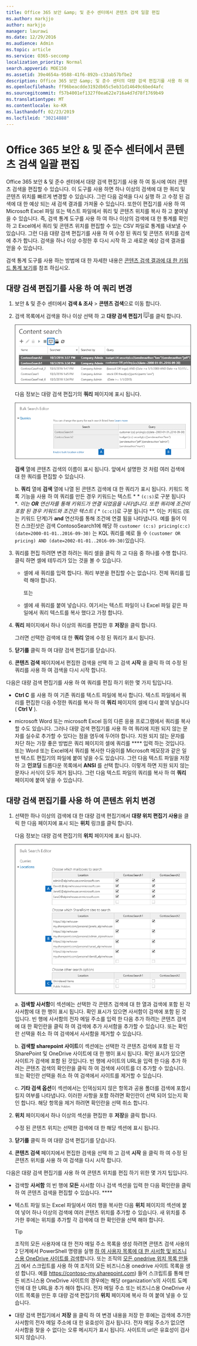 ```yaml
---
title: Office 365 보안 &amp; 및 준수 센터에서 콘텐츠 검색 일괄 편집
ms.author: markjjo
author: markjjo
manager: laurawi
ms.date: 12/29/2016
ms.audience: Admin
ms.topic: article
ms.service: O365-seccomp
localization_priority: Normal
search.appverid: MOE150
ms.assetid: 39e4654a-9588-41f6-892b-c33ab57bfbe2
description: Office 365 보안 &amp; 및 준수 센터의 대량 검색 편집기를 사용 하 여 하나 이상의 콘텐츠 검색에 대 한 쿼리 및 콘텐츠 위치를 신속 하 게 변경 합니다.
ms.openlocfilehash: ff96beacdde3192db65c5eb31d14649c6bed4afc
ms.sourcegitcommit: f57b4001ef1327f0ea622e716a4d7d78f1769b49
ms.translationtype: MT
ms.contentlocale: ko-KR
ms.lasthandoff: 02/23/2019
ms.locfileid: "30214888"
---
```

# <a name="bulk-edit-content-searches-in-the-office-365-security-amp-compliance-center"></a>Office 365 보안 &amp; 및 준수 센터에서 콘텐츠 검색 일괄 편집

Office 365 보안 &amp; 및 준수 센터에서 대량 검색 편집기를 사용 하 여 동시에 여러 콘텐츠 검색을 편집할 수 있습니다. 이 도구를 사용 하면 하나 이상의 검색에 대 한 쿼리 및 콘텐츠 위치를 빠르게 변경할 수 있습니다. 그런 다음 검색을 다시 실행 하 고 수정 된 검색에 대 한 예상 되는 새 검색 결과를 가져올 수 있습니다. 또한이 편집기를 사용 하 여 Microsoft Excel 파일 또는 텍스트 파일에서 쿼리 및 콘텐츠 위치를 복사 하 고 붙여넣을 수 있습니다. 즉, 검색 통계 도구를 사용 하 여 하나 이상의 검색에 대 한 통계를 확인 하 고 Excel에서 쿼리 및 콘텐츠 위치를 편집할 수 있는 CSV 파일로 통계를 내보낼 수 있습니다. 그런 다음 대량 검색 편집기를 사용 하 여 수정 된 쿼리 및 콘텐츠 위치를 검색에 추가 합니다. 검색을 하나 이상 수정한 후 다시 시작 하 고 새로운 예상 검색 결과를 얻을 수 있습니다.
  
검색 통계 도구를 사용 하는 방법에 대 한 자세한 내용은 [콘텐츠 검색 결과에 대 한 키워드 통계 보기](view-keyword-statistics-for-content-search.md)를 참조 하십시오.
  
## <a name="use-the-bulk-search-editor-to-change-queries"></a>대량 검색 편집기를 사용 하 여 쿼리 변경

1. 보안 &amp; 및 준수 센터에서 **검색 &amp; 조사** \> **콘텐츠 검색**으로 이동 합니다.
    
2. 검색 목록에서 검색을 하나 이상 선택 하 고 **대량 검색 편집기** ![대량 검색 편집기 단추](media/1ddb3d18-2f00-4a7b-98a6-817ca5ec7014.png)를 클릭 합니다.
    
    ![하나 이상의 검색을 선택한 다음 대량 검색 편집기를 클릭 합니다.](media/600c9716-89a2-4451-b111-fa7cfaad2006.png)
  
    다음 정보는 대량 검색 편집기의 **쿼리** 페이지에 표시 됩니다. 
    
    ![대량 검색 편집기 페이지에 선택한 검색에 대 한 쿼리가 표시 됩니다.](media/189659af-cc78-4479-b0bc-a93decad2f6c.png)
  
    **검색** 열에 콘텐츠 검색의 이름이 표시 됩니다. 앞에서 설명한 것 처럼 여러 검색에 대 한 쿼리를 편집할 수 있습니다. 
    
    b. **쿼리** 열에 **검색** 열에 나열 된 콘텐츠 검색에 대 한 쿼리가 표시 됩니다. 키워드 목록 기능을 사용 하 여 쿼리를 만든 경우 키워드는 텍스트 * * `(c:s)`로 구분 됩니다 **. 이는 **OR** 연산자를 통해 키워드가 연결 되었음을 나타냅니다. 또한 쿼리에 조건이 포함 된 경우 키워드와 조건은 텍스트 (* * `(c:c)`)로 구분 됩니다 **. 이는 키워드 (또는 키워드 단계)가 **and** 연산자를 통해 조건에 연결 됨을 나타냅니다. 예를 들어 이전 스크린샷은 검색 ContosoSearch1에 해당 하 `customer (c:s) pricing(c:c)(date=2000-01-01..2016-09-30)` 는 KQL 쿼리를 예로 들 수 `(customer OR pricing) AND (date=2002-01-01..2016-09-30)`있습니다.
    
3. 쿼리를 편집 하려면 변경 하려는 쿼리 셀을 클릭 하 고 다음 중 하나를 수행 합니다. 클릭 하면 셀에 테두리가 있는 것을 볼 수 있습니다.
    
   - 셀에 새 쿼리를 입력 합니다. 쿼리 부분을 편집할 수는 없습니다. 전체 쿼리를 입력 해야 합니다.
    
      또는
    
    - 셀에 새 쿼리를 붙여 넣습니다. 여기서는 텍스트 파일이 나 Excel 파일 같은 파일에서 쿼리 텍스트를 복사 했다고 가정 합니다.
    
4. **쿼리** 페이지에서 하나 이상의 쿼리를 편집한 후 **저장**을 클릭 합니다.
    
    그러면 선택한 검색에 대 한 **쿼리** 열에 수정 된 쿼리가 표시 됩니다. 
    
5. **닫기를** 클릭 하 여 대량 검색 편집기를 닫습니다. 
    
6. **콘텐츠 검색** 페이지에서 편집한 검색을 선택 하 고 검색 **시작** 을 클릭 하 여 수정 된 쿼리를 사용 하 여 검색을 다시 시작 합니다. 
    
다음은 대량 검색 편집기를 사용 하 여 쿼리를 편집 하기 위한 몇 가지 팁입니다.
  
- **Ctrl C** 를 사용 하 여 기존 쿼리를 텍스트 파일에 복사 합니다. 텍스트 파일에서 쿼리를 편집한 다음 수정한 쿼리를 복사 하 여 **쿼리** 페이지의 셀에 다시 붙여 넣습니다 ( **Ctrl V** ). 
    
- microsoft Word 또는 microsoft Excel 등의 다른 응용 프로그램에서 쿼리를 복사할 수도 있습니다. 그러나 대량 검색 편집기를 사용 하 여 쿼리에 지원 되지 않는 문자를 실수로 추가할 수 있다는 점을 염두에 두어야 합니다. 지원 되지 않는 문자를 차단 하는 가장 좋은 방법은 쿼리 페이지의 셀에 쿼리를 **** 입력 하는 것입니다. 또는 Word 또는 Excel에서 쿼리를 복사한 다음이를 Microsoft 메모장과 같은 일반 텍스트 편집기의 파일에 붙여 넣을 수도 있습니다. 그런 다음 텍스트 파일을 저장 하 고 **인코딩** 드롭다운 목록에서 **ANSI** 를 선택 합니다. 이렇게 하면 지원 되지 않는 문자나 서식이 모두 제거 됩니다. 그런 다음 텍스트 파일의 쿼리를 복사 하 여 **쿼리** 페이지에 붙여 넣을 수 있습니다. 
    
  
## <a name="use-the-bulk-search-editor-to-change-content-locations"></a>대량 검색 편집기를 사용 하 여 콘텐츠 위치 변경

1. 선택한 하나 이상의 검색에 대 한 대량 검색 편집기에서 **대량 위치 편집기 사용**을 클릭 한 다음 페이지에 표시 되는 **위치** 링크를 클릭 합니다. 
    
    다음 정보는 대량 검색 편집기의 **위치** 페이지에 표시 됩니다. 
    
    ![대량 위치 편집기 사용을 클릭 한 다음 위치를 클릭 하 여 콘텐츠 위치를 추가 하거나 제거 합니다.](media/a5a468ce-bd63-4c53-bc37-ff64cf769e59.png)
  
    a. **검색할 사서함**이 섹션에는 선택한 각 콘텐츠 검색에 대 한 열과 검색에 포함 된 각 사서함에 대 한 행이 표시 됩니다. 확인 표시가 있으면 사서함이 검색에 포함 된 것입니다. 빈 행에 사서함의 전자 메일 주소를 입력 한 다음 추가 하려는 콘텐츠 검색에 대 한 확인란을 클릭 하 여 검색에 추가 사서함을 추가할 수 있습니다. 또는 확인란 선택을 취소 하 여 검색에서 사서함을 제거할 수 있습니다.
    
    b. **검색할 sharepoint 사이트**이 섹션에는 선택한 각 콘텐츠 검색에 포함 된 각 SharePoint 및 OneDrive 사이트에 대 한 행이 표시 됩니다. 확인 표시가 있으면 사이트가 검색에 포함 된 것입니다. 빈 행에 사이트의 URL을 입력 한 다음 추가 하려는 콘텐츠 검색의 확인란을 클릭 하 여 검색에 사이트를 더 추가할 수 있습니다. 또는 확인란 선택을 취소 하 여 검색에서 사이트를 제거할 수 있습니다.
    
    c. **기타 검색 옵션**이 섹션에서는 인덱싱되지 않은 항목과 공용 폴더를 검색에 포함시킬지 여부를 나타냅니다. 이러한 사항을 포함 하려면 확인란이 선택 되어 있는지 확인 합니다. 해당 항목을 제거 하려면 확인란을 선택 취소 합니다.
    
2. **위치** 페이지에서 하나 이상의 섹션을 편집한 후 **저장**을 클릭 합니다.
    
    수정 된 콘텐츠 위치는 선택한 검색에 대 한 해당 섹션에 표시 됩니다.
    
3. **닫기를** 클릭 하 여 대량 검색 편집기를 닫습니다. 
    
4. **콘텐츠 검색** 페이지에서 편집한 검색을 선택 하 고 검색 **시작** 을 클릭 하 여 수정 된 콘텐츠 위치를 사용 하 여 검색을 다시 시작 합니다. 
    
다음은 대량 검색 편집기를 사용 하 여 콘텐츠 위치를 편집 하기 위한 몇 가지 팁입니다.
  
- 검색할 **사서함** 의 빈 행에 **모든** 사서함 이나 검색 섹션을 입력 한 다음 확인란을 클릭 하 여 콘텐츠 검색을 편집할 수 있습니다. **** 
    
- 텍스트 파일 또는 Excel 파일에서 여러 행을 복사한 다음 **위치** 페이지의 섹션에 붙여 넣어 하나 이상의 검색에 여러 콘텐츠 위치를 추가할 수 있습니다. 새 위치를 추가한 후에는 위치를 추가할 각 검색에 대 한 확인란을 선택 해야 합니다. 
    
    > [!TIP]
    > 조직의 모든 사용자에 대 한 전자 메일 주소 목록을 생성 하려면 콘텐츠 검색 사용의 2 단계에서 PowerShell 명령을 실행 [하 여 사용자 목록에 대 한 사서함 및 비즈니스용 OneDrive 사이트를 검색](search-the-mailbox-and-onedrive-for-business-for-a-list-of-users.md#step2)합니다. 또는 조직의 [모든 onedrive 위치 목록 만들기](https://support.office.com/article/8e200cb2-c768-49cb-88ec-53493e8ad80a) 에서 스크립트를 사용 하 여 조직의 모든 비즈니스용 onedrive 사이트 목록을 생성 합니다. 예를 https://contoso-my.sharepoint.com) 들어 스크립트를 통해 만든 비즈니스용 OneDrive 사이트의 경우에는 해당 organization's의 사이트 도메인에 대 한 URL을 추가 해야 합니다. 전자 메일 주소 또는 비즈니스용 OneDrive 사이트 목록을 만든 후 대량 검색 편집기의 **위치** 페이지에 복사 하 여 붙여 넣을 수 있습니다. 
  
- 대량 검색 편집기에서 **저장** 을 클릭 하 여 변경 내용을 저장 한 후에는 검색에 추가한 사서함의 전자 메일 주소에 대 한 유효성이 검사 됩니다. 전자 메일 주소가 없으면 사서함을 찾을 수 없다는 오류 메시지가 표시 됩니다. 사이트의 url은 유효성이 검사 되지 않습니다. 
  

